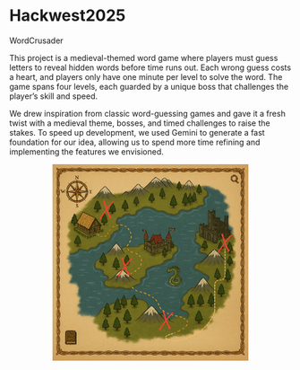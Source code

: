 # Hackwest2025
WordCrusader

This project is a medieval-themed word game where players must guess letters to reveal hidden words before time runs out. Each wrong guess costs a heart, and players only have one minute per level to solve the word. The game spans four levels, each guarded by a unique boss that challenges the player’s skill and speed.

We drew inspiration from classic word-guessing games and gave it a fresh twist with a medieval theme, bosses, and timed challenges to raise the stakes. To speed up development, we used Gemini to generate a fast foundation for our idea, allowing us to spend more time refining and implementing the features we envisioned.

<p align="center">
  <img src="map.png" width="350" title="map">
</p>

